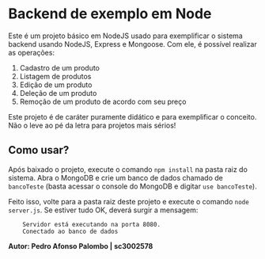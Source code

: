 # Backend de exemplo em Node

Este é um projeto básico em NodeJS usado para exemplificar o sistema backend usando NodeJS, Express e Mongoose. Com ele, é possível realizar as operações:
1. Cadastro de um produto
2. Listagem de produtos
3. Edição de um produto
4. Deleção de um produto
5. Remoção de um produto de acordo com seu preço

Este projeto é de caráter puramente didático e para exemplificar o conceito. Não o leve ao pé da letra para projetos mais sérios!

## Como usar?

Após baixado o projeto, execute o comando `npm install` na pasta raiz do sistema. Abra o MongoDB e crie um banco de dados chamado de `bancoTeste` (basta acessar o console do MongoDB e digitar `use bancoTeste`).

Feito isso, volte para a pasta raiz deste projeto e execute o comando `node server.js`. Se estiver tudo OK, deverá surgir a mensagem:
```
    Servidor está executando na porta 8080.
    Conectado ao banco de dados
```

**Autor: Pedro Afonso Palombo | sc3002578**
